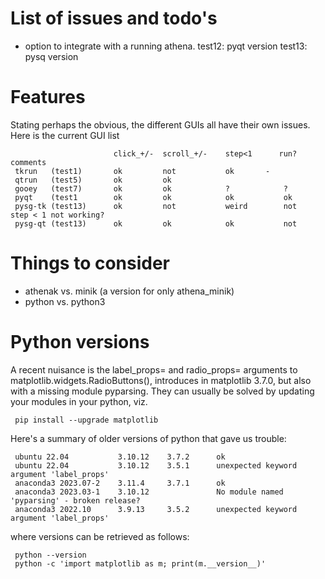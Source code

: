 # List of issues and todo's

- option to integrate with a running athena.
  test12:   pyqt version
  test13:   pysq version


# Features

Stating perhaps the obvious, the different GUIs all have their own issues. Here is the current GUI list

                           click_+/-  scroll_+/-    step<1      run?     comments
     tkrun   (test1)       ok         not           ok		 -
     qtrun   (test5)       ok         ok  
     gooey   (test7)       ok         ok            ?            ?
     pyqt    (test1        ok         ok            ok           ok
     pysg-tk (test13)      ok         not           weird        not     step < 1 not working?
     pysg-qt (test13)      ok         ok            ok           not
 

# Things to consider

- athenak vs. minik  (a version for only athena_minik)
- python vs. python3


# Python versions

A recent nuisance is the label_props= and radio_props= arguments to
matplotlib.widgets.RadioButtons(), introduces in matplotlib 3.7.0, but
also with a missing module pyparsing. They can usually be solved by
updating your modules in your python, viz.

     pip install --upgrade matplotlib
     
Here's a summary of older versions of python that gave us trouble:

     ubuntu 22.04           3.10.12    3.7.2      ok
     ubuntu 22.04           3.10.12    3.5.1      unexpected keyword argument 'label_props'
     anaconda3 2023.07-2    3.11.4     3.7.1      ok
     anaconda3 2023.03-1    3.10.12               No module named 'pyparsing' - broken release?
     anaconda3 2022.10      3.9.13     3.5.2      unexpected keyword argument 'label_props'

where versions can be retrieved as follows:

     python --version
     python -c 'import matplotlib as m; print(m.__version__)'
